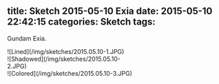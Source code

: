 title: Sketch 2015-05-10 Exia
date: 2015-05-10 22:42:15
categories: Sketch
tags:
---
Gundam Exia.
<div style="max-width:300px">![Lined](/img/sketches/2015.05.10-1.JPG)</div>
<div style="max-width:300px">![Shadowed](/img/sketches/2015.05.10-2.JPG)</div>
<div style="max-width:300px">![Colored](/img/sketches/2015.05.10-3.JPG)</div>
